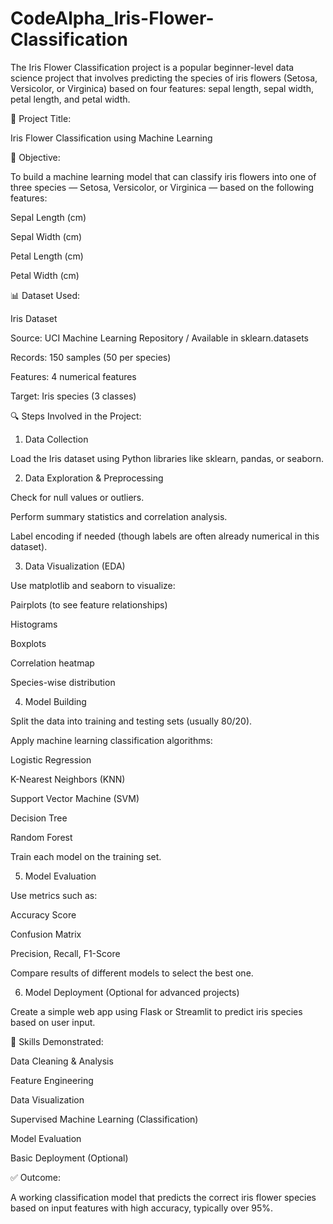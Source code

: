 # CodeAlpha_Iris-Flower-Classification
The Iris Flower Classification project is a popular beginner-level data science project that involves predicting the species of iris flowers (Setosa, Versicolor, or Virginica) based on four features: sepal length, sepal width, petal length, and petal width.

🌸 Project Title:

Iris Flower Classification using Machine Learning

📌 Objective:

To build a machine learning model that can classify iris flowers into one of three species — Setosa, Versicolor, or Virginica — based on the following features:

Sepal Length (cm)

Sepal Width (cm)

Petal Length (cm)

Petal Width (cm)

📊 Dataset Used:

Iris Dataset

Source: UCI Machine Learning Repository / Available in sklearn.datasets

Records: 150 samples (50 per species)

Features: 4 numerical features

Target: Iris species (3 classes)

🔍 Steps Involved in the Project:
1. Data Collection

Load the Iris dataset using Python libraries like sklearn, pandas, or seaborn.

2. Data Exploration & Preprocessing

Check for null values or outliers.

Perform summary statistics and correlation analysis.

Label encoding if needed (though labels are often already numerical in this dataset).

3. Data Visualization (EDA)

Use matplotlib and seaborn to visualize:

Pairplots (to see feature relationships)

Histograms

Boxplots

Correlation heatmap

Species-wise distribution

4. Model Building

Split the data into training and testing sets (usually 80/20).

Apply machine learning classification algorithms:

Logistic Regression

K-Nearest Neighbors (KNN)

Support Vector Machine (SVM)

Decision Tree

Random Forest

Train each model on the training set.

5. Model Evaluation

Use metrics such as:

Accuracy Score

Confusion Matrix

Precision, Recall, F1-Score

Compare results of different models to select the best one.

6. Model Deployment (Optional for advanced projects)

Create a simple web app using Flask or Streamlit to predict iris species based on user input.

🧠 Skills Demonstrated:

Data Cleaning & Analysis

Feature Engineering

Data Visualization

Supervised Machine Learning (Classification)

Model Evaluation

Basic Deployment (Optional)

✅ Outcome:

A working classification model that predicts the correct iris flower species based on input features with high accuracy, typically over 95%.
